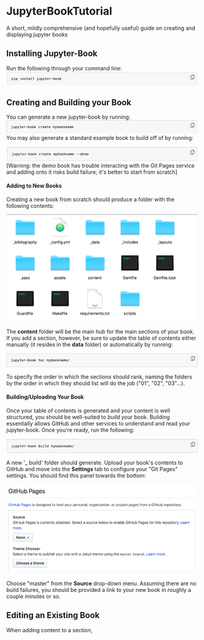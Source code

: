 # JupyterBookTutorial
A short, mildly comprehensive (and hopefully useful) guide on creating and displaying jupyter books

## Installing Jupyter-Book
Run the following through your command line:
![Install](/images/install.png)

## Creating and Building your Book
You can generate a new jupyter-book by running:
![Create](/images/create.png)  
You may also generate a standard example book to build off of by running:

![Demo](/images/demo.png)   
[Warning: the demo book has trouble interacting with the Git Pages service and adding onto it risks build failure; it's better to start from scratch]
#### Adding to New Books
Creating a new book from scratch should produce a folder with the following contents:

![NewBook](/images/testbook.png)  

The **content** folder will be the main hub for the main sections of your book. If you add a section, however, be sure to update the table of contents either manually (it resides in the **data** folder) or automatically by running:

![Toc](/images/toc.png)  

To specify the order in which the sections should rank, naming the folders by the order in which they should list will do the job ("01", "02", "03"...).
#### Building/Uploading Your Book
Once your table of contents is generated and your content is well structured, you should be well-suited to _build_ your book. Building essentially allows GitHub and other services to understand and read your jupyter-book. Once you're ready, run the following:

![Build](/images/build.png)  

A new '_ build' folder should generate. Upload your book's contents to GitHub and move into the **Settings** tab to configure your "Git Pages" settings. You should find this panel towards the bottom:

![Pages](/images/pages.png)  

Choose "master" from the **Source** drop-down menu. Assuming there are no build failures, you should be provided a link to your new book in roughly a couple minutes or so.

## Editing an Existing Book
When adding content to a section,
